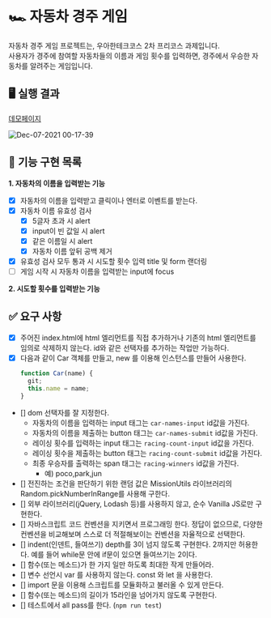 # 🏎 자동차 경주 게임

자동차 경주 게임 프로젝트는, 우아한테크코스 2차 프리코스 과제입니다.
<br>사용자가 경주에 참여할 자동차들의 이름과 게임 횟수를 입력하면, 경주에서 우승한 자동차를 알려주는 게임입니다.

## 🖥 실행 결과

[데모페이지](https://rladpwl0512.github.io/javascript-racingcar-precourse/)

![Dec-07-2021 00-17-39](https://user-images.githubusercontent.com/52344833/144871945-b60edb5e-91ac-4ada-b890-41db86c51212.gif)

<!-- 주어진 횟수 동안 n 대의 자동차는 전진 또는 멈출 수 있다.
자동차에 이름을 부여할 수 있다. 전진하는 자동차를 출력할 때 자동차 이름을 같이 출력한다.
자동차 이름은 쉼표(,)를 기준으로 구분하며 이름은 5자 이하만 가능하다.
사용자는 몇 번의 이동을 할 것인지를 입력할 수 있어야 한다.
전진하는 조건은 0에서 9 사이에서 무작위 값을 구한 후 무작위 값이 4 이상일 경우이다.
자동차 경주 게임을 완료한 후 누가 우승했는지를 알려준다. 우승자는 한 명 이상일 수 있다.
우승자가 여러 명일 경우 쉼표(,)를 이용하여 구분한다.
사용자가 잘못된 입력 값을 작성한 경우 alert을 이용해 메시지를 보여주고, 다시 입력할 수 있게 한다. -->

## 🎯 기능 구현 목록

**1. 자동차의 이름을 입력받는 기능**

- [x] 자동차의 이름을 입력받고 클릭이나 엔터로 이벤트를 받는다.
- [x] 자동차 이름 유효성 검사
  - [x] 5글자 초과 시 alert
  - [x] input이 빈 값일 시 alert
  - [x] 같은 이름일 시 alert
  - [x] 자동차 이름 앞뒤 공백 제거
- [x] 유효성 검사 모두 통과 시 시도할 횟수 입력 title 및 form 랜더링
- [ ] 게임 시작 시 자동차 이름을 입력받는 input에 focus

**2. 시도할 횟수를 입력받는 기능**

## ✅ 요구 사항

- [x] 주어진 index.html에 html 엘리먼트를 직접 추가하거나 기존의 html 엘리먼트를 임의로 삭제하지 않는다. id와 같은 선택자를 추가하는 작업만 가능하다.
- [x] 다음과 같이 Car 객체를 만들고, new 를 이용해 인스턴스를 만들어 사용한다.
  ```javascript
  function Car(name) {
    git;
    this.name = name;
  }
  ```
- [] dom 선택자를 잘 지정한다.
  - 자동차의 이름을 입력하는 input 태그는 `car-names-input` id값을 가진다.
  - 자동차의 이름을 제출하는 button 태그는 `car-names-submit` id값을 가진다.
  - 레이싱 횟수를 입력하는 input 태그는 `racing-count-input` id값을 가진다.
  - 레이싱 횟수을 제출하는 button 태그는 `racing-count-submit` id값을 가진다.
  - 최종 우승자를 출력하는 span 태그는 `racing-winners` id값을 가진다.
    - 예) <span id="racing-winners">poco,park,jun</span>
- [] 전진하는 조건을 판단하기 위한 랜덤 값은 MissionUtils 라이브러리의 Random.pickNumberInRange를 사용해 구한다.
- [] 외부 라이브러리(jQuery, Lodash 등)를 사용하지 않고, 순수 Vanilla JS로만 구현한다.
- [] 자바스크립트 코드 컨벤션을 지키면서 프로그래밍 한다. 정답이 없으므로, 다양한 컨벤션을 비교해보며 스스로 더 적절해보이는 컨벤션을 자율적으로 선택한다.
- [] indent(인덴트, 들여쓰기) depth를 3이 넘지 않도록 구현한다. 2까지만 허용한다. 예를 들어 while문 안에 if문이 있으면 들여쓰기는 2이다.
- [] 함수(또는 메소드)가 한 가지 일만 하도록 최대한 작게 만들어라.
- [] 변수 선언시 var 를 사용하지 않는다. const 와 let 을 사용한다.
- [] import 문을 이용해 스크립트를 모듈화하고 불러올 수 있게 만든다.
- [] 함수(또는 메소드)의 길이가 15라인을 넘어가지 않도록 구현한다.
- [] 테스트에서 all pass를 한다. (`npm run test`)
